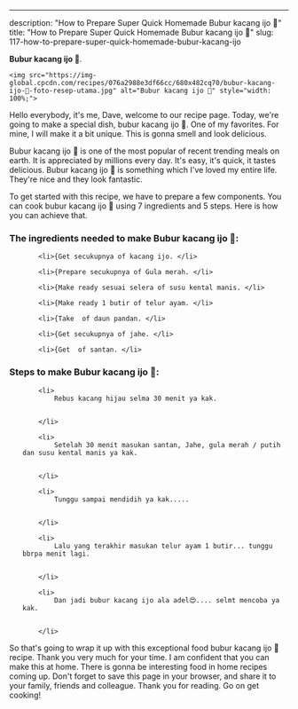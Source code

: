 ---
description: "How to Prepare Super Quick Homemade Bubur kacang ijo 🍵"
title: "How to Prepare Super Quick Homemade Bubur kacang ijo 🍵"
slug: 117-how-to-prepare-super-quick-homemade-bubur-kacang-ijo

<p>
	<strong>Bubur kacang ijo 🍵</strong>. 
	
</p>
<p>
	
	<img src="https://img-global.cpcdn.com/recipes/076a2988e3df66cc/680x482cq70/bubur-kacang-ijo-🍵-foto-resep-utama.jpg" alt="Bubur kacang ijo 🍵" style="width: 100%;">
	
	
</p>
<p>
	Hello everybody, it's me, Dave, welcome to our recipe page. Today, we're going to make a special dish, bubur kacang ijo 🍵. One of my favorites. For mine, I will make it a bit unique. This is gonna smell and look delicious.
</p>
	
<p>
	
</p>
<p>
	Bubur kacang ijo 🍵 is one of the most popular of recent trending meals on earth. It is appreciated by millions every day. It's easy, it's quick, it tastes delicious. Bubur kacang ijo 🍵 is something which I've loved my entire life. They're nice and they look fantastic.
</p>

<p>
To get started with this recipe, we have to prepare a few components. You can cook bubur kacang ijo 🍵 using 7 ingredients and 5 steps. Here is how you can achieve that.
</p>

<h3>The ingredients needed to make Bubur kacang ijo 🍵:</h3>

<ol>
	
		<li>{Get secukupnya of kacang ijo. </li>
	
		<li>{Prepare secukupnya of Gula merah. </li>
	
		<li>{Make ready sesuai selera of susu kental manis. </li>
	
		<li>{Make ready 1 butir of telur ayam. </li>
	
		<li>{Take  of daun pandan. </li>
	
		<li>{Get secukupnya of jahe. </li>
	
		<li>{Get  of santan. </li>
	
</ol>
<p>
	
</p>

<h3>Steps to make Bubur kacang ijo 🍵:</h3>

<ol>
	
		<li>
			Rebus kacang hijau selma 30 menit ya kak.
			
			
		</li>
	
		<li>
			Setelah 30 menit masukan santan, Jahe, gula merah / putih dan susu kental manis ya kak.
			
			
		</li>
	
		<li>
			Tunggu sampai mendidih ya kak.....
			
			
		</li>
	
		<li>
			Lalu yang terakhir masukan telur ayam 1 butir... tunggu bbrpa menit lagi.
			
			
		</li>
	
		<li>
			Dan jadi bubur kacang ijo ala adel😍.... selmt mencoba ya kak.
			
			
		</li>
	
</ol>

<p>
	
</p>

<p>
	So that's going to wrap it up with this exceptional food bubur kacang ijo 🍵 recipe. Thank you very much for your time. I am confident that you can make this at home. There is gonna be interesting food in home recipes coming up. Don't forget to save this page in your browser, and share it to your family, friends and colleague. Thank you for reading. Go on get cooking!
</p>
